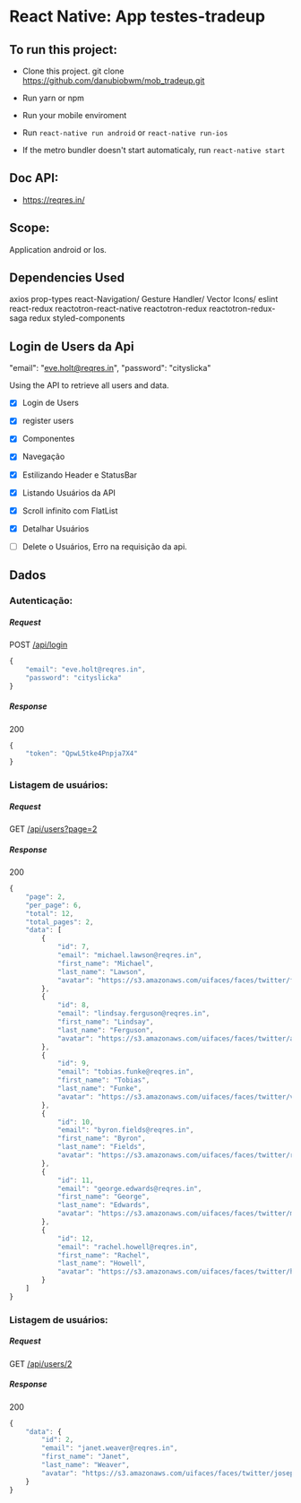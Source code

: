 # React Native: App testes-tradeup

## To run this project:

- Clone this project.
	git clone https://github.com/danubiobwm/mob_tradeup.git
  
- Run yarn or npm

- Run your mobile enviroment

- Run `react-native run android` or `react-native run-ios`

- If the metro bundler doesn't start automaticaly, run `react-native start`

## Doc API:

- https://reqres.in/


## Scope:

Application android or Ios.

## Dependencies Used
axios
prop-types
react-Navigation/ Gesture Handler/ Vector Icons/
eslint
react-redux
reactotron-react-native
reactotron-redux
reactotron-redux-saga
redux
styled-components

## Login de Users da Api

"email": "eve.holt@reqres.in",
"password": "cityslicka"


Using the API to retrieve all users and data.
- [x] Login de Users
- [x] register users
- [x] Componentes
- [x] Navegação
- [x] Estilizando Header e StatusBar
- [x] Listando Usuários da API
- [x] Scroll infinito com FlatList
- [x] Detalhar Usuários
- [ ] Delete o Usuários, Erro na requisição da api.



## Dados

### Autenticação:

##### Request

POST [/api/login](https://reqres.in/api/login)

```js
{
    "email": "eve.holt@reqres.in",
    "password": "cityslicka"
}
```

##### Response

200

```js
{
    "token": "QpwL5tke4Pnpja7X4"
}
```

### Listagem de usuários:

##### Request

GET [/api/users?page=2](https://reqres.in/api/users?page=2)

##### Response

200

```js
{
    "page": 2,
    "per_page": 6,
    "total": 12,
    "total_pages": 2,
    "data": [
        {
            "id": 7,
            "email": "michael.lawson@reqres.in",
            "first_name": "Michael",
            "last_name": "Lawson",
            "avatar": "https://s3.amazonaws.com/uifaces/faces/twitter/follettkyle/128.jpg"
        },
        {
            "id": 8,
            "email": "lindsay.ferguson@reqres.in",
            "first_name": "Lindsay",
            "last_name": "Ferguson",
            "avatar": "https://s3.amazonaws.com/uifaces/faces/twitter/araa3185/128.jpg"
        },
        {
            "id": 9,
            "email": "tobias.funke@reqres.in",
            "first_name": "Tobias",
            "last_name": "Funke",
            "avatar": "https://s3.amazonaws.com/uifaces/faces/twitter/vivekprvr/128.jpg"
        },
        {
            "id": 10,
            "email": "byron.fields@reqres.in",
            "first_name": "Byron",
            "last_name": "Fields",
            "avatar": "https://s3.amazonaws.com/uifaces/faces/twitter/russoedu/128.jpg"
        },
        {
            "id": 11,
            "email": "george.edwards@reqres.in",
            "first_name": "George",
            "last_name": "Edwards",
            "avatar": "https://s3.amazonaws.com/uifaces/faces/twitter/mrmoiree/128.jpg"
        },
        {
            "id": 12,
            "email": "rachel.howell@reqres.in",
            "first_name": "Rachel",
            "last_name": "Howell",
            "avatar": "https://s3.amazonaws.com/uifaces/faces/twitter/hebertialmeida/128.jpg"
        }
    ]
}
```

### Listagem de usuários:

##### Request

GET [/api/users/2](https://reqres.in/api/users/2)

##### Response

200

```js
{
    "data": {
        "id": 2,
        "email": "janet.weaver@reqres.in",
        "first_name": "Janet",
        "last_name": "Weaver",
        "avatar": "https://s3.amazonaws.com/uifaces/faces/twitter/josephstein/128.jpg"
    }
}




